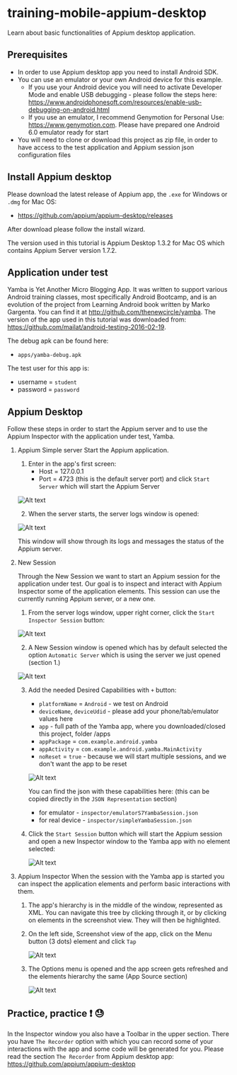 # training-mobile-appium-desktop
Learn about basic functionalities of Appium desktop application.

## Prerequisites
* In order to use Appium desktop app you need to install Android SDK.
* You can use an emulator or your own Android device for this example. 
    * If you use your Android device you will need to activate Developer Mode and enable USB debugging - please follow the steps here:
      https://www.androidphonesoft.com/resources/enable-usb-debugging-on-android.html
    * If you use an emulator, I recommend Genymotion for Personal Use: https://www.genymotion.com. Please have prepared one Android 6.0 emulator ready for start
* You will need to clone or download this project as zip file, in order to have access to the test application and Appium session json configuration files

## Install Appium desktop
Please download the latest release of Appium app, the `.exe` for Windows or `.dmg` for Mac OS:
* https://github.com/appium/appium-desktop/releases

After download please follow the install wizard.

The version used in this tutorial is Appium Desktop 1.3.2 for Mac OS which contains Appium Server version 1.7.2.

## Application under test
Yamba is Yet Another Micro Blogging App. It was written to support various Android training classes, most specifically Android Bootcamp, and is an evolution of the project from Learning Android book written by Marko Gargenta. You can find it at http://github.com/thenewcircle/yamba. The version of the app used in this tutorial was downloaded from: https://github.com/mailat/android-testing-2016-02-19.

The debug apk can be found here:
* `apps/yamba-debug.apk`

The test user for this app is:
* username = `student`
* password = `password`

## Appium Desktop
Follow these steps in order to start the Appium server and to use the Appium Inspector with the application
under test, Yamba.

1. Appium Simple server
    Start the Appium application.
    1. Enter in the app's first screen:
        * Host = 127.0.0.1
        * Port = 4723 (this is the default server port)
        and click `Start Server` which will start the Appium Server

     ![Alt text](screenshots/StartLocalhost.png?raw=true)
    
    2. When the server starts, the server logs window is opened:
  
     ![Alt text](screenshots/StartedLocalhost.png?raw=true)
    
    This window will show through its logs and messages the status of the Appium server.

2. New Session

    Through the New Session we want to start an Appium session for the application under test.
Our goal is to inspect and interact with Appium Inspector some of the application elements. This session can use
the currently running Appium server, or a new one.

    1. From the server logs window, upper right corner, click the `Start Inspector Session` button:
   
     ![Alt text](screenshots/InspectorBtn.png?raw=true)
    
    2. A New Session window is opened which has by default selected the option `Automatic Server`
    which is using the server we just opened (section 1.)
    
     ![Alt text](screenshots/NewSession.png?raw=true)
     
    3. Add the needed Desired Capabilities with `+` button:
        * `platformName` = `Android` - we test on Android
        * `deviceName`, `deviceUdid` - please add your phone/tab/emulator values here
        * `app` - full path of the Yamba app, where you downloaded/closed this project, folder /apps
        * `appPackage` = `com.example.android.yamba`
        * `appActivity` = `com.example.android.yamba.MainActivity`
        * `noReset` = `true` - because we will start multiple sessions, and we don't want the app to be reset
       
        ![Alt text](screenshots/SimpleYambaSession.png?raw=true)
        
        You can find the json with these capabilities here: (this can be copied directly in the `JSON Representation` section)
        * for emulator - `inspector/emulatorS7YambaSession.json`
        * for real device - `inspector/simpleYambaSession.json`
        
     4. Click the `Start Session` button which will start the Appium session and open a new Inspector window to 
     the Yamba app with no element selected:
        
        ![Alt text](screenshots/SimpleYambaSessionStarted.png?raw=true)      
        
3. Appium Inspector
    When the session with the Yamba app is started you can inspect the application elements and perform basic
    interactions with them.
    
    1. The app's hierarchy is in the middle of the window, represented as XML. You can navigate this tree by clicking through it, or by clicking on elements in the screenshot view.
    They will then be highlighted.
 
    2. On the left side, Screenshot view of the app, click on the Menu button (3 dots) element and click `Tap`
   
        ![Alt text](screenshots/MoreOptionsBtn.png?raw=true)      
        
    3. The Options menu is opened and the app screen gets refreshed and the elements hierarchy the same (App Source section)
    
        ![Alt text](screenshots/AfterMoreOptionsBtn.png?raw=true)  
        
        
## Practice, practice :exclamation: :sweat:

In the Inspector window you also have a Toolbar in the upper section. There you have `The Recorder` option with which
you can record some of your interactions with the app and some code will be generated for you.
Please read the section `The Recorder` from Appium desktop app: 
https://github.com/appium/appium-desktop   

